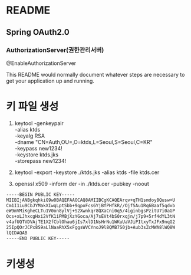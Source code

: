# README #
## Spring OAuth2.0
### AuthorizationServer(권한관리서버)
@EnableAuthorizationServer

This README would normally document whatever steps are necessary to get your application up and running.


# 키 파일 생성 #

1. keytool -genkeypair \
           -alias ktds \
           -keyalg RSA \
           -dname "CN=Auth,OU=,O=ktds,L=Seoul,S=Seoul,C=KR" \
           -keypass new1234! \
           -keystore ktds.jks \
           -storepass new1234!

1. keytool -export -keystore ./ktds.jks -alias ktds -file ktds.cer

1. openssl x509 -inform der -in ./ktds.cer -pubkey -noout



```sh
-----BEGIN PUBLIC KEY-----
MIIBIjANBgkqhkiG9w0BAQEFAAOCAQ8AMIIBCgKCAQEArqv+qTH1smdoy8Qusw+U
Cm1I1iu9CbJYMakXIwqLptSbb+9qpoFcs6YjBfPHfkR//OjfSAu1Rq6Baaf5qdxb
eW9mVMiKgheCLTu1V0on8ylVj+S2Xwnkqr8QXaCni0q5/4iginbgsPzitU7i0aGP
Ocs+xLJhxcgHxi2VfK1iPMBjXzYGoca/Aj7sEVt4bS0rxqjn/j7p9+5rf4dYL3tN
v4afUQTVDVAjTE1X2fCblOhau6jIs7xlD1NsHrNu1WKuUaVJiPItxyTxJFx9nqG2
25IpQOrJCPx8S9aLlNaaRhX5xFggsWVCYnoJ9l8QMB7S0jb+Aub3sZcMWA8lWQ8W
lQIDAQAB
-----END PUBLIC KEY-----
```


# 키생성 